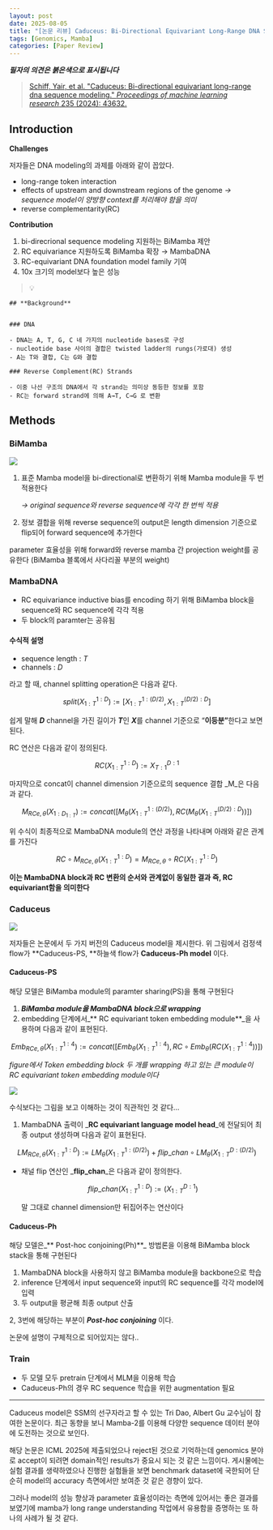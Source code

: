 ```yaml
---
layout: post
date: 2025-08-05
title: "[논문 리뷰] Caduceus: Bi-Directional Equivariant Long-Range DNA Sequence Modeling"
tags: [Genomics, Mamba]
categories: [Paper Review]
---
```


<span class="notion-red">_**필자의 의견은 붉은색으로 표시됩니다**_</span>


> [Schiff, Yair, et al. "Caduceus: Bi-directional equivariant long-range dna sequence modeling." ](https://pmc.ncbi.nlm.nih.gov/articles/PMC12189541/)[_Proceedings of machine learning research_](https://pmc.ncbi.nlm.nih.gov/articles/PMC12189541/)[ 235 (2024): 43632.](https://pmc.ncbi.nlm.nih.gov/articles/PMC12189541/)



## Introduction


**Challenges**


저자들은 DNA modeling의 과제를 아래와 같이 꼽았다.

- long-range token interaction
- effects of upstream and downstream regions of the genome 
_→ sequence model이 양방향 context를 처리해야 함을 의미_
- reverse complementarity(RC)

**Contribution**

1. bi-direcrional sequence modeling 지원하는 BiMamba 제안
1. RC equivariance 지원하도록 BiMamba 확장 → MambaDNA
1. RC-equivariant DNA foundation model family 기여
1. 10x 크기의 model보다 높은 성능

> 💡 


	## **Background**


	### DNA

	- DNA는 A, T, G, C 네 가지의 nucleotide bases로 구성
	- nucleotide base 사이의 결합은 twisted ladder의 rungs(가로대) 생성
	- A는 T와 결합, C는 G와 결합

	### Reverse Complement(RC) Strands

	- 이중 나선 구조의 DNA에서 각 strand는 의미상 동등한 정보를 포함
	- RC는 forward strand에 의해 A→T, C→G 로 변환


## Methods



### BiMamba


![](https://prod-files-secure.s3.us-west-2.amazonaws.com/542b861c-36a8-4051-84e5-8804b6728dba/2c247d59-7815-4980-99f0-8f0d21f445a7/image.png?X-Amz-Algorithm=AWS4-HMAC-SHA256&X-Amz-Content-Sha256=UNSIGNED-PAYLOAD&X-Amz-Credential=ASIAZI2LB466SOC6GR6N%2F20250915%2Fus-west-2%2Fs3%2Faws4_request&X-Amz-Date=20250915T150141Z&X-Amz-Expires=3600&X-Amz-Security-Token=IQoJb3JpZ2luX2VjEP7%2F%2F%2F%2F%2F%2F%2F%2F%2F%2FwEaCXVzLXdlc3QtMiJHMEUCIHGU7QksYWOS6bKQ1oqS%2FHDLoulotQIErOuaq9vqpbbHAiEA2xp4iPK6nhO9GjgZdtStPcxJusQmTqH8K8bOl%2FefXMMq%2FwMIdxAAGgw2Mzc0MjMxODM4MDUiDLKqI4XwW%2Bqr%2BVF8%2BircA8MWn5KQvlozrD%2BfYuae7ep0T6QQHe666fBjC%2B%2BveR3ujhslI%2FMy%2Bj5krTdMS1qu0UNDrkxcgaFvuV0B1WjIp%2FdHuJEyOE%2Fx0xKJ7paWf39KVs3JfMn%2BSJWLP37NZR3ouSTGVPYfbwxB%2Fy9EIx%2B4%2F7xn0CD63rxG1Nx3JkW94JAZA3Zn45z%2FTYqXN3CadNcwBcr8TP6A1vdupcqKeLfNU%2BfTEA%2FzIVhqtq%2F%2Fr2%2BLblrgZuiiyvaM6PEklhFoKHuclOHc5CaiIVT3XusGdEVN3sWIXw%2BjYTgWIG%2BE8YrXWI8ObinStSryJy0pZUODpPLYkfIt3X4VTyKDvdJIN8roovRFk1OOurerRvCUrciETasknvYrLeKnjbx6aD4GNQYsYKZfnC7iXquUnaq4lImDc0Zu2d8R%2BeM2%2BJDM%2FnRUqQ0rmzDiJ%2BiK64rbDim83y0dk8GLcr7%2Ffe21O%2BhKKkC3vRSACWDJlUVG8YfI%2BbnsVe%2FPo2tjH6hYk8XoFlZR5vzqfNGDD1JbAAPtIouUcWt9Zs7yKsyEvfQUNoEt5zlrIaSO2Mpv1mLzhDGdxplqwX4vkt7VkA%2Bti228nCG59nlqyAPBOVIWAW4sa22wKsXJHcuufqDWIptHFkRhxPXiMKK1oMYGOqUBKA3gs5EhyyVrWbNbdyZen0e2XKmNVRqVBRfaUHBwTZYMhrvM69V6ZRVN%2BfetcVXkdkcUFK%2Fhuo5LH2%2BpvQJ%2FdCgSA9A%2BhnrlKtUbv1kQo784MZi%2FMsEPuT2UU7Chc0WHko3jkqjHM8RZWRxB2RexhjlgLqx5saaGp44fcFmydadXBOLcR13F5VcSzlAi2L3TQDJJLr2h%2FmUXYjAUvNJljOVuDDBo&X-Amz-Signature=d677d3b54238b7ae8e6406402e076527bd6e3df47bec9e3e7b2f5d0a5bc788bb&X-Amz-SignedHeaders=host&x-amz-checksum-mode=ENABLED&x-id=GetObject)

1. 표준 Mamba model을 bi-directional로 변환하기 위해 Mamba module을 두 번 적용한다

	_→ original sequence와 reverse sequence에 각각 한 번씩 적용_

1. 정보 결합을 위해 reverse sequence의 output은 length dimension 기준으로 flip되어 forward sequence에 추가한다

parameter 효율성을 위해 forward와 reverse mamba 간 projection weight를 공유한다 (BiMamba 블록에서 사다리꼴 부분의 weight)



### MambaDNA

- RC equivariance inductive bias를 encoding 하기 위해 BiMamba block을 sequence와 RC sequence에 각각 적용
- 두 block의 paramter는 공유됨


#### 수식적 설명

- sequence length : _T_
- channels : _D_

라고 할 때,  channel splitting operation은 다음과 같다.


$$
split(X^{1:D}_{1:T}):=[X^{1:(D/2)}_{1:T},X^{(D/2):D}_{1:T}]
$$


<span class="notion-red">쉽게 말해 </span><span class="notion-red">_**D**_</span><span class="notion-red"> channel을 가진 길이가 </span><span class="notion-red">_**T**_</span><span class="notion-red">인 </span><span class="notion-red">_**X**_</span><span class="notion-red">를 channel 기준으로 “</span><span class="notion-red">**이등분”**</span><span class="notion-red">한다고 보면 된다.</span>


RC 연산은 다음과 같이 정의된다.


$$
RC(X^{1:D}_{1:T}):=X^{D:1}_{T:1}
$$


마지막으로 concat이 channel dimension 기준으로의 sequence 결합 _M_은 다음과 같다.


$$
M_{RCe,\theta}(X_{1:D_{1:T}}):=concat([M_{\theta}(X^{1:(D/2)}_{1:T}),RC(M_{\theta}(X^{(D/2):D}_{1:T}))])
$$


위 수식이 최종적으로 MambaDNA module의 연산 과정을 나타내며 아래와 같은 관계를 가진다


$$
RC\circ M_{RCe,\theta}(X^{1:D}_{1:T}) = M_{RCe,\theta} \circ RC(X^{1:D}_{1:T})
$$


**이는 MambaDNA block과 RC 변환의 순서와 관계없이 동일한 결과 즉, RC equivariant함을 의미한다**



### Caduceus


![](https://prod-files-secure.s3.us-west-2.amazonaws.com/542b861c-36a8-4051-84e5-8804b6728dba/f94a60d7-8145-473b-aef9-7c68d3ec604a/image.png?X-Amz-Algorithm=AWS4-HMAC-SHA256&X-Amz-Content-Sha256=UNSIGNED-PAYLOAD&X-Amz-Credential=ASIAZI2LB466SOC6GR6N%2F20250915%2Fus-west-2%2Fs3%2Faws4_request&X-Amz-Date=20250915T150142Z&X-Amz-Expires=3600&X-Amz-Security-Token=IQoJb3JpZ2luX2VjEP7%2F%2F%2F%2F%2F%2F%2F%2F%2F%2FwEaCXVzLXdlc3QtMiJHMEUCIHGU7QksYWOS6bKQ1oqS%2FHDLoulotQIErOuaq9vqpbbHAiEA2xp4iPK6nhO9GjgZdtStPcxJusQmTqH8K8bOl%2FefXMMq%2FwMIdxAAGgw2Mzc0MjMxODM4MDUiDLKqI4XwW%2Bqr%2BVF8%2BircA8MWn5KQvlozrD%2BfYuae7ep0T6QQHe666fBjC%2B%2BveR3ujhslI%2FMy%2Bj5krTdMS1qu0UNDrkxcgaFvuV0B1WjIp%2FdHuJEyOE%2Fx0xKJ7paWf39KVs3JfMn%2BSJWLP37NZR3ouSTGVPYfbwxB%2Fy9EIx%2B4%2F7xn0CD63rxG1Nx3JkW94JAZA3Zn45z%2FTYqXN3CadNcwBcr8TP6A1vdupcqKeLfNU%2BfTEA%2FzIVhqtq%2F%2Fr2%2BLblrgZuiiyvaM6PEklhFoKHuclOHc5CaiIVT3XusGdEVN3sWIXw%2BjYTgWIG%2BE8YrXWI8ObinStSryJy0pZUODpPLYkfIt3X4VTyKDvdJIN8roovRFk1OOurerRvCUrciETasknvYrLeKnjbx6aD4GNQYsYKZfnC7iXquUnaq4lImDc0Zu2d8R%2BeM2%2BJDM%2FnRUqQ0rmzDiJ%2BiK64rbDim83y0dk8GLcr7%2Ffe21O%2BhKKkC3vRSACWDJlUVG8YfI%2BbnsVe%2FPo2tjH6hYk8XoFlZR5vzqfNGDD1JbAAPtIouUcWt9Zs7yKsyEvfQUNoEt5zlrIaSO2Mpv1mLzhDGdxplqwX4vkt7VkA%2Bti228nCG59nlqyAPBOVIWAW4sa22wKsXJHcuufqDWIptHFkRhxPXiMKK1oMYGOqUBKA3gs5EhyyVrWbNbdyZen0e2XKmNVRqVBRfaUHBwTZYMhrvM69V6ZRVN%2BfetcVXkdkcUFK%2Fhuo5LH2%2BpvQJ%2FdCgSA9A%2BhnrlKtUbv1kQo784MZi%2FMsEPuT2UU7Chc0WHko3jkqjHM8RZWRxB2RexhjlgLqx5saaGp44fcFmydadXBOLcR13F5VcSzlAi2L3TQDJJLr2h%2FmUXYjAUvNJljOVuDDBo&X-Amz-Signature=5681f46f3fe2c6730df0462e669515f6980c5ed2e07f77ec78052fcece2de071&X-Amz-SignedHeaders=host&x-amz-checksum-mode=ENABLED&x-id=GetObject)


저자들은 논문에서 두 가지 버전의 Caduceus model을 제시한다. 위 그림에서 검정색 flow가 **Caduceus-PS, **하늘색 flow가 **Caduceus-Ph model** 이다.



#### Caduceus-PS


해당 모델은 BiMamba module의 paramter sharing(PS)을 통해 구현된다

1. _**BiMamba module을 MambaDNA block으로 wrapping**_
1. embedding 단계에서_** RC equivariant token embedding module**_을 사용하며 다음과 같이 표현된다.

$$
Emb_{RCe,\theta}(X^{1:4}_{1:T}):=concat([Emb_{\theta}(X^{1:4}_{1:T}),RC \circ Emb_{\theta}(RC(X^{1:4}_{1:T}))])
$$


_figure에서 Token embedding block 두 개를 wrapping 하고 있는 큰 module이 RC equivariant token embedding module이다_


![](https://prod-files-secure.s3.us-west-2.amazonaws.com/542b861c-36a8-4051-84e5-8804b6728dba/b175e4da-71eb-4e91-8c23-a06dabe673c9/image.png?X-Amz-Algorithm=AWS4-HMAC-SHA256&X-Amz-Content-Sha256=UNSIGNED-PAYLOAD&X-Amz-Credential=ASIAZI2LB466SOC6GR6N%2F20250915%2Fus-west-2%2Fs3%2Faws4_request&X-Amz-Date=20250915T150142Z&X-Amz-Expires=3600&X-Amz-Security-Token=IQoJb3JpZ2luX2VjEP7%2F%2F%2F%2F%2F%2F%2F%2F%2F%2FwEaCXVzLXdlc3QtMiJHMEUCIHGU7QksYWOS6bKQ1oqS%2FHDLoulotQIErOuaq9vqpbbHAiEA2xp4iPK6nhO9GjgZdtStPcxJusQmTqH8K8bOl%2FefXMMq%2FwMIdxAAGgw2Mzc0MjMxODM4MDUiDLKqI4XwW%2Bqr%2BVF8%2BircA8MWn5KQvlozrD%2BfYuae7ep0T6QQHe666fBjC%2B%2BveR3ujhslI%2FMy%2Bj5krTdMS1qu0UNDrkxcgaFvuV0B1WjIp%2FdHuJEyOE%2Fx0xKJ7paWf39KVs3JfMn%2BSJWLP37NZR3ouSTGVPYfbwxB%2Fy9EIx%2B4%2F7xn0CD63rxG1Nx3JkW94JAZA3Zn45z%2FTYqXN3CadNcwBcr8TP6A1vdupcqKeLfNU%2BfTEA%2FzIVhqtq%2F%2Fr2%2BLblrgZuiiyvaM6PEklhFoKHuclOHc5CaiIVT3XusGdEVN3sWIXw%2BjYTgWIG%2BE8YrXWI8ObinStSryJy0pZUODpPLYkfIt3X4VTyKDvdJIN8roovRFk1OOurerRvCUrciETasknvYrLeKnjbx6aD4GNQYsYKZfnC7iXquUnaq4lImDc0Zu2d8R%2BeM2%2BJDM%2FnRUqQ0rmzDiJ%2BiK64rbDim83y0dk8GLcr7%2Ffe21O%2BhKKkC3vRSACWDJlUVG8YfI%2BbnsVe%2FPo2tjH6hYk8XoFlZR5vzqfNGDD1JbAAPtIouUcWt9Zs7yKsyEvfQUNoEt5zlrIaSO2Mpv1mLzhDGdxplqwX4vkt7VkA%2Bti228nCG59nlqyAPBOVIWAW4sa22wKsXJHcuufqDWIptHFkRhxPXiMKK1oMYGOqUBKA3gs5EhyyVrWbNbdyZen0e2XKmNVRqVBRfaUHBwTZYMhrvM69V6ZRVN%2BfetcVXkdkcUFK%2Fhuo5LH2%2BpvQJ%2FdCgSA9A%2BhnrlKtUbv1kQo784MZi%2FMsEPuT2UU7Chc0WHko3jkqjHM8RZWRxB2RexhjlgLqx5saaGp44fcFmydadXBOLcR13F5VcSzlAi2L3TQDJJLr2h%2FmUXYjAUvNJljOVuDDBo&X-Amz-Signature=d1848d846daed6f7939f335a5a1b6139f370862c7b6ec8b05d907b963d78e394&X-Amz-SignedHeaders=host&x-amz-checksum-mode=ENABLED&x-id=GetObject)


<span class="notion-red">수식보다는 그림을 보고 이해하는 것이 직관적인 것 같다…</span>

1. MambaDNA 출력이 _**RC equivariant language model head**_에 전달되어 최종 output 생성하며 다음과 같이 표현된다.

$$
LM_{RCe,\theta}(X^{1:D}_{1:T}):= LM_{\theta}(X^{1:(D/2)}_{1:T})+flip\_chan\circ LM_{\theta}(X^{D:(D/2)}_{1:T})
$$

- 채널 flip 연산인 _**flip\_chan**_은 다음과 같이 정의한다.

	$$
	flip\_chan(X^{1:D}_{1:T}):=(X^{D:1}_{1:T})
	$$


	말 그대로 channel dimension만 뒤집어주는 연산이다



#### Caduceus-Ph


해당 모델은_** Post-hoc conjoining(Ph)**_ 방법론을 이용해 BiMamba block stack을 통해 구현된다

1. MambaDNA block을 사용하지 않고 BiMamba module을 backbone으로 학습
1. inference 단계에서 input sequence와 input의 RC sequence를 각각 model에 입력
1. 두 output을 평균해 최종 output 산출

2, 3번에 해당하는 부분이 _**Post-hoc conjoining**_ 이다.


<span class="notion-red">논문에 설명이 구체적으로 되어있지는 않다..</span>



### Train

- 두 모델 모두 pretrain 단계에서 MLM을 이용해 학습
- Caduceus-Ph의 경우 RC sequence 학습을 위한 augmentation 필요

---


<span class="notion-red">Caduceus model은 SSM의 선구자라고 할 수 있는 Tri Dao, Albert Gu 교수님이 참여한 논문이다. 최근 동향을 보니 Mamba-2를 이용해 다양한 sequence 데이터 분야에 도전하는 것으로 보인다.</span>


<span class="notion-red">해당 논문은 ICML 2025에 제출되었으나 reject된 것으로 기억하는데 genomics 분야로 accept이 되려면 domain적인 results가 중요시 되는 것 같은 느낌이다. 게시물에는 실험 결과를 생략하였으나 진행한 실험들을 보면 benchmark dataset에 국한되어 단순히 model의 accuracy 측면에서만 보여준 것 같은 경향이 있다.</span>


<span class="notion-red">그러나 model의 성능 향상과 parameter 효율성이라는 측면에 있어서는 좋은 결과를 보였기에 mamba가 long range understanding 작업에서 유용함을 증명하는 또 하나의 사례가 될 것 같다.</span>


